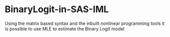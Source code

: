 # BinaryLogit-in-SAS-IML
Using the matrix based syntax and the inbuilt nonlinear programming tools it is possible to use MLE to estimate the Binary Logit model
